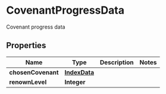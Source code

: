 

# CovenantProgressData

Covenant progress data

## Properties

Name | Type | Description | Notes
------------ | ------------- | ------------- | -------------
**chosenCovenant** | [**IndexData**](IndexData.md) |  | 
**renownLevel** | **Integer** |  | 



